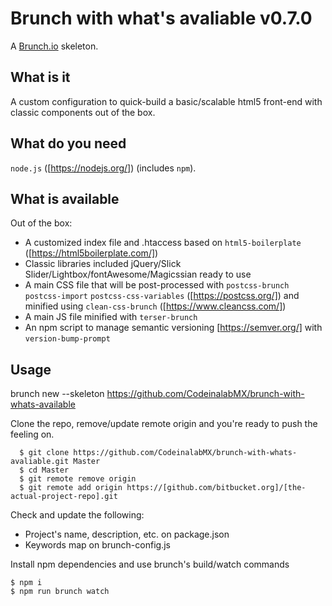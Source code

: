 # Brunch with what's avaliable v0.7.0
A [Brunch.io](http://brunch.io) skeleton.

## What is it
A custom configuration to quick-build a basic/scalable html5 front-end with classic components out of the box.

## What do you need
`node.js` ([https://nodejs.org/]) (includes `npm`).

## What is available
Out of the box:
* A customized index file and .htaccess based on `html5-boilerplate` ([https://html5boilerplate.com/])
* Classic libraries included jQuery/Slick Slider/Lightbox/fontAwesome/Magicssian ready to use
* A main CSS file that will be post-processed with `postcss-brunch` `postcss-import` `postcss-css-variables` ([https://postcss.org/]) and minified using `clean-css-brunch` ([https://www.cleancss.com/])
* A main JS file minified with `terser-brunch`
* An npm script to manage semantic versioning [https://semver.org/] with `version-bump-prompt`

## Usage

brunch new --skeleton https://github.com/CodeinalabMX/brunch-with-whats-available

Clone the repo, remove/update remote origin and you're ready to push the feeling on.

```
  $ git clone https://github.com/CodeinalabMX/brunch-with-whats-avaliable.git Master
  $ cd Master
  $ git remote remove origin
  $ git remote add origin https://[github.com/bitbucket.org]/[the-actual-project-repo].git
```

Check and update the following:

* Project's name, description, etc. on package.json
* Keywords map on brunch-config.js

Install npm dependencies and use brunch's build/watch commands

```
$ npm i
$ npm run brunch watch
```
